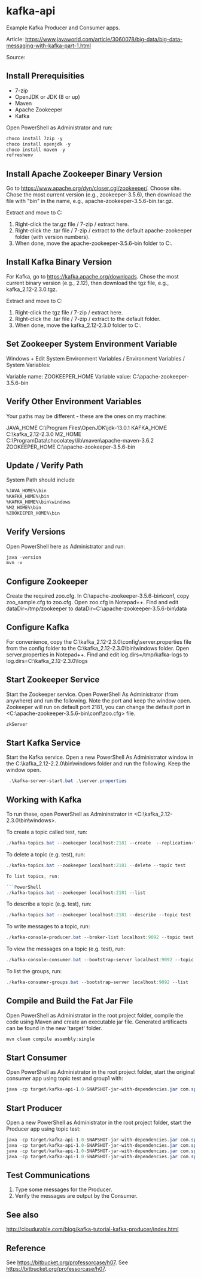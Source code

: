# kafka-api

Example Kafka Producer and Consumer apps.

Article: <https://www.javaworld.com/article/3060078/big-data/big-data-messaging-with-kafka-part-1.html>

Source: 

## Install Prerequisities

* 7-zip
* OpenJDK or JDK (8 or up)
* Maven
* Apache Zookeeper
* Kafka

Open PowerShell as Administrator and run:

```PowerShell
choco install 7zip -y
choco install openjdk -y
choco install maven -y
refreshenv
```

## Install Apache Zookeeper Binary Version

Go to <https://www.apache.org/dyn/closer.cgi/zookeeper/>. Choose site.  Chose the most current version (e.g., zookeeper-3.5.6), then download the file with "bin" in the name, e.g., apache-zookeeper-3.5.6-bin.tar.gz.

Extract and move to C:

1. Right-click the tar.gz file / 7-zip / extract here.
1. Right-click the .tar file / 7-zip / extract to the default apache-zookeeper folder (with version numbers).
1. When done, move the apache-zookeeper-3.5.6-bin folder to C:\.

## Install Kafka Binary Version

For Kafka, go to <https://kafka.apache.org/downloads>. Chose the most current binary version (e.g., 2.12), then download the tgz file, e.g.,  kafka_2.12-2.3.0.tgz.

Extract and move to C:

1. Right-click the tgz file / 7-zip / extract here.
1. Right-click the .tar file / 7-zip / extract to the default folder.
1. When done, move the kafka_2.12-2.3.0 folder to C:\.

## Set Zookeeper System Environment Variable

Windows + Edit System Environment Variables / Environment Variables / System Variables:

Variable name: ZOOKEEPER_HOME
Variable value: C:\apache-zookeeper-3.5.6-bin

## Verify Other Environment Variables

Your paths may be different - these are the ones on my machine:

JAVA_HOME   C:\Program Files\OpenJDK\jdk-13.0.1
KAFKA_HOME  C:\kafka_2.12-2.3.0
M2_HOME     C:\ProgramData\chocolatey\lib\maven\apache-maven-3.6.2
ZOOKEEPER_HOME C:\apache-zookeeper-3.5.6-bin

## Update / Verify Path

System Path should include

```Bash
%JAVA_HOME%\bin
%KAFKA_HOME%\bin
%KAFKA_HOME%\bin\windows
%M2_HOME%\bin
%ZOOKEEPER_HOME%\bin
```

## Verify Versions

Open PowerShell here as Administrator and run:

```PowerShell
java -version
mvn -v
```

## Configure Zookeeper

Create the required zoo.cfg. In C:\apache-zookeeper-3.5.6-bin\conf, copy zoo_sample.cfg to zoo.cfg. Open zoo.cfg in Notepad++. Find and edit dataDir=/tmp/zookeeper to dataDir=C:\apache-zookeeper-3.5.6-bin\data

## Configure Kafka

For convenience, copy the C:\kafka_2.12-2.3.0\config\server.properties file from the config folder to the C:\kafka_2.12-2.3.0\bin\windows folder. Open server.properties in Notepad++. Find and edit log.dirs=/tmp/kafka-logs to log.dirs=C:\kafka_2.12-2.3.0\logs

## Start Zookeeper Service

Start the Zookeeper service. Open PowerShell As Administrator (from anywhere) and run the following. Note the port and keep the window open. Zookeeper will run on default port 2181, you can change the default port in <C:\apache-zookeeper-3.5.6-bin\conf\zoo.cfg> file.

```PowerShell
zkServer
```

## Start Kafka Service

Start the Kafka service. Open a new PowerShell As Administrator window in the C:\kafka_2.12-2.2.0\bin\windows folder and run the following. Keep the window open.

```PowerShell
 .\kafka-server-start.bat .\server.properties
```

## Working with Kafka

To run these, open PowerShell as Admininstrator in <C:\kafka_2.12-2.3.0\bin\windows>.

To create a topic called test, run:

```PowerShell
./kafka-topics.bat --zookeeper localhost:2181 --create  --replication-factor 1 --partitions 1 --topic test
```

To delete a topic (e.g. test), run:

```PowerShell
./kafka-topics.bat --zookeeper localhost:2181 --delete --topic test

To list topics, run:

```PowerShell
./kafka-topics.bat --zookeeper localhost:2181 --list
```

To describe a topic (e.g. test), run:

```PowerShell
./kafka-topics.bat --zookeeper localhost:2181 --describe --topic test
```

To write messages to a topic, run:

```PowerShell
./kafka-console-producer.bat --broker-list localhost:9092 --topic test
```

To view the messages on a topic (e.g. test), run:

```PowerShell
./kafka-console-consumer.bat --bootstrap-server localhost:9092 --topic test --from-beginning
```

To list the groups, run:

```PowerShell
./kafka-consumer-groups.bat --bootstrap-server localhost:9092 --list
```

## Compile and Build the Fat Jar File

Open PowerShell as Administrator in the root project folder, compile the code using Maven and create an executable jar file. Generated artificacts can be found in the new 'target' folder.

```PowerShell
mvn clean compile assembly:single
```

## Start Consumer

Open PowerShell as Administrator in the root project folder, start the original consumer app using topic test and group1 with:

```PowerShell
java -cp target/kafka-api-1.0-SNAPSHOT-jar-with-dependencies.jar com.spnotes.kafka.simple.Consumer test group1
```

## Start Producer

Open a new PowerShell as Administrator in the root project folder, start the Producer app using topic test:

```PowerShell
java -cp target/kafka-api-1.0-SNAPSHOT-jar-with-dependencies.jar com.spnotes.kafka.simple.Producer test
java -cp target/kafka-api-1.0-SNAPSHOT-jar-with-dependencies.jar com.spnotes.kafka.simple.ProducerHello test
java -cp target/kafka-api-1.0-SNAPSHOT-jar-with-dependencies.jar com.spnotes.kafka.simple.ProducerSentence test
java -cp target/kafka-api-1.0-SNAPSHOT-jar-with-dependencies.jar com.spnotes.kafka.simple.ProducerSentenceRandom test
```

## Test Communications

1. Type some messages for the Producer.
1. Verify the messages are output by the Consumer.

## See also

<http://cloudurable.com/blog/kafka-tutorial-kafka-producer/index.html>

## Reference

See <https://bitbucket.org/professorcase/h07>.
See <https://bitbucket.org/professorcase/h07>.
